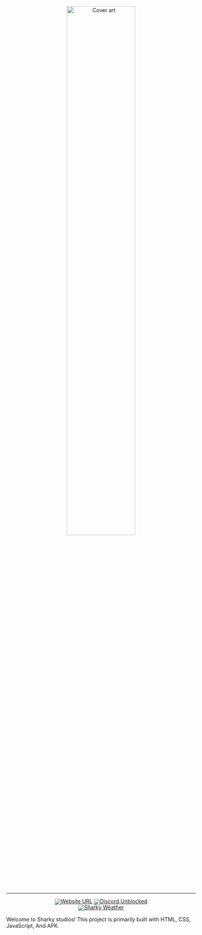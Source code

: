 <!-- markdownlint-disable first-line-h1 -->
<!-- markdownlint-disable html -->
<!-- markdownlint-disable no-duplicate-header -->

<div align="center">
  <img src="image.png" width="60%" alt="Cover art" />
</div>
<hr>
<div align="center" style="line-height: 1;">
  <a href="https://SharkyStudios.github.io/Project-Sharky-WEB/"><img alt="Website URL"
    src="https://img.shields.io/badge/%F0%9F%A4%97%20Website%20URL-blue?color=ffc107&logoColor=white"/></a>
  <a href="https://SharkyStudios.github.io/Project-Sharky-WEB/Discord.html"><img alt="Discord Unblocked"
    src="https://img.shields.io/badge/Discord-Unblocked-brightgreen?logo=wechat&logoColor=white"/></a>
  <br>
  <a href="https://SharkyStudios.github.io/Project-Sharky-WEB/Weather.html"><img alt="Sharky Weather"
    src="https://img.shields.io/badge/Sharky_Weather-Click_Here-blue"/></a>
</div>

Welcome to Sharky studios! This project is primarily built with HTML, CSS, JavaScript, And APK.
